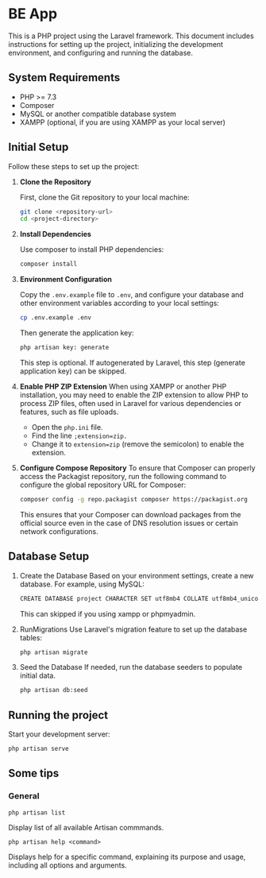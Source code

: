 # BE App

This is a PHP project using the Laravel framework. This document includes instructions for setting up the project, initializing the development environment, and configuring and running the database.

## System Requirements

- PHP >= 7.3
- Composer
- MySQL or another compatible database system
- XAMPP (optional, if you are using XAMPP as your local server)

## Initial Setup

Follow these steps to set up the project:

1. **Clone the Repository**

   First, clone the Git repository to your local machine:

   ```bash
   git clone <repository-url>
   cd <project-directory>
   
2. **Install Dependencies**

    Use composer to install PHP dependencies:
    ```bash
   composer install
   
3. **Environment Configuration**
    
    Copy the `.env.example` file to `.env`, and configure your database and other environment variables according to your local settings:
    ```bash
   cp .env.example .env
    ```
    Then generate the application key:
   ```bash
   php artisan key: generate
   ```
   This step is optional. If autogenerated by Laravel, this step (generate application key) can be skipped.

4. **Enable PHP ZIP Extension**
   When using XAMPP or another PHP installation, you may need to enable the ZIP extension to allow PHP to process ZIP files, often used in Laravel for various dependencies or features, such as file uploads.
   - Open the `php.ini` file.
   - Find the line `;extension=zip.`
   - Change it to `extension=zip` (remove the semicolon) to enable the extension.

5. **Configure Compose Repository**
   To ensure that Composer can properly access the Packagist repository, run the following command to configure the global repository URL for Composer:
    ```bash
   composer config -g repo.packagist composer https://packagist.org
    ```
   This ensures that your Composer can download packages from the official source even in the case of DNS resolution issues or certain network configurations.

## Database Setup
1. Create the Database
   Based on your environment settings, create a new database. For example, using MySQL:
    ```bash
   CREATE DATABASE project CHARACTER SET utf8mb4 COLLATE utf8mb4_unicode_ci;
   ```
   This can skipped if you using xampp or phpmyadmin.

2. RunMigrations
    Use Laravel's migration feature to set up the database tables:
    ```bash
   php artisan migrate

3. Seed the Database
    If needed, run the database seeders to populate initial data.
    ```bash
    php artisan db:seed
    ```

## Running the project

Start your development server:
    
```bash
php artisan serve
```

## Some tips
### General
```
php artisan list
```
Display list of all available Artisan commmands.

```
php artisan help <command>
```
Displays help for a specific command, explaining its purpose and usage, including all options and arguments.

